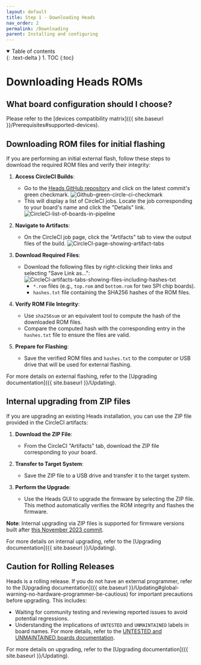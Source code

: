 ```yaml
---
layout: default
title: Step 1 - Downloading Heads
nav_order: 2
permalink: /Downloading
parent: Installing and configuring
---
```


<!-- markdownlint-disable MD033 -->
<details open markdown="block">
  <summary>
    Table of contents
  </summary>
  {: .text-delta }
1. TOC
{:toc}
</details>
<!-- markdownlint-enable MD033 -->

Downloading Heads ROMs
===

What board configuration should I choose?
---
Please refer to the [devices compatibility matrix]({{ site.baseurl }}/Prerequisites#supported-devices).

Downloading ROM files for initial flashing
---
If you are performing an initial external flash, follow these steps to download the required ROM files and verify their integrity:

1. **Access CircleCI Builds**:
   - Go to the [Heads GitHub repository](https://github.com/linuxboot/heads) and click on the latest commit's green checkmark.
   ![Github-green-circle-ci-checkmark](https://github.com/user-attachments/assets/ed928ced-a723-4d03-b24a-34961e5f2d90)   
   - This will display a list of CircleCI jobs. Locate the job corresponding to your board's name and click the "Details" link.
   ![CircleCI-list-of-boards-in-pipeline](https://github.com/user-attachments/assets/d09d1e9f-fac6-40ff-b980-8a9dd4b77ec3)

2. **Navigate to Artifacts**:
   - On the CircleCI job page, click the "Artifacts" tab to view the output files of the build.
   ![CircleCI-page-showing-artifact-tabs](https://github.com/user-attachments/assets/ba27c1ba-6e7b-4411-809e-b72912cc7549)

3. **Download Required Files**:
   - Download the following files by right-clicking their links and selecting "Save Link as...":
   ![CircleCI-artifacts-tabs-showing-files-including-hashes-txt](https://github.com/user-attachments/assets/ad30a6e5-d7a2-444a-88ba-1a420d1f0f9d)
     - `*.rom` files (e.g., `top.rom` and `bottom.rom` for two SPI chip boards).
     - `hashes.txt` file containing the SHA256 hashes of the ROM files.

4. **Verify ROM File Integrity**:
   - Use `sha256sum` or an equivalent tool to compute the hash of the downloaded ROM files.
   - Compare the computed hash with the corresponding entry in the `hashes.txt` file to ensure the files are valid.

5. **Prepare for Flashing**:
   - Save the verified ROM files and `hashes.txt` to the computer or USB drive that will be used for external flashing.

For more details on external flashing, refer to the [Upgrading documentation]({{ site.baseurl }}/Updating).

Internal upgrading from ZIP files
---
If you are upgrading an existing Heads installation, you can use the ZIP file provided in the CircleCI artifacts:

1. **Download the ZIP File**:
   - From the CircleCI "Artifacts" tab, download the ZIP file corresponding to your board.

2. **Transfer to Target System**:
   - Save the ZIP file to a USB drive and transfer it to the target system.

3. **Perform the Upgrade**:
   - Use the Heads GUI to upgrade the firmware by selecting the ZIP file. This method automatically verifies the ROM integrity and flashes the firmware.

**Note**: Internal upgrading via ZIP files is supported for firmware versions built after [this November 2023 commit](https://github.com/linuxboot/heads/commit/6873df60c1c965ac812a49d9d245f338d8a3b128).

For more details on internal upgrading, refer to the [Upgrading documentation]({{ site.baseurl }}/Updating).

Caution for Rolling Releases
---
Heads is a rolling release. If you do not have an external programmer, refer to the [Upgrading documentation]({{ site.baseurl }}/Updating#global-warning-no-hardware-programmer-be-cautious) for important precautions before upgrading. This includes:
- Waiting for community testing and reviewing reported issues to avoid potential regressions.
- Understanding the implications of `UNTESTED` and `UNMAINTAINED` labels in board names. For more details, refer to the [UNTESTED and UNMAINTAINED boards documentation](https://github.com/linuxboot/heads/blob/master/unmaintained_boards/README.md).

For more details on upgrading, refer to the [Upgrading documentation]({{ site.baseurl }}/Updating).
